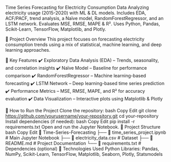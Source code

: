 Time Series Forecasting for Electricity Consumption Data
Analyzing electricity usage (2015-2020) with ML & DL models. Includes EDA, ACF/PACF, trend analysis, a Naïve model, RandomForestRegressor, and an LSTM network. Evaluates MSE, RMSE, MAPE & R². Uses Python, Pandas, Scikit-Learn, TensorFlow, Matplotlib, and Plotly.

🚀 Project Overview
This project focuses on forecasting electricity consumption trends using a mix of statistical, machine learning, and deep learning approaches.

🔹 Key Features
✔️ Exploratory Data Analysis (EDA) – Trends, seasonality, and correlation insights
✔️ Naïve Model – Baseline for performance comparison
✔️ RandomForestRegressor – Machine learning-based forecasting
✔️ LSTM Network – Deep learning-based time series prediction
✔️ Performance Metrics – MSE, RMSE, MAPE, and R² for accuracy evaluation
✔️ Data Visualization – Interactive plots using Matplotlib & Plotly

🏁 How to Run the Project
Clone the repository:
bash
Copy
Edit
git clone https://github.com/yourusername/your-repository.git
cd your-repository
Install dependencies (if needed):
bash
Copy
Edit
pip install -r requirements.txt
Open and run the Jupyter Notebook.
📂 Project Structure
bash
Copy
Edit
📁 Time-Series-Forecasting
 ├── 📄 time_series_project.ipynb  # Main Jupyter Notebook
 ├── 📄 electricity_data.csv       # Dataset
 ├── 📄 README.md                  # Project Documentation
 └── 📄 requirements.txt           # Dependencies (optional)
📌 Technologies Used
Python
Libraries: Pandas, NumPy, Scikit-Learn, TensorFlow, Matplotlib, Seaborn, Plotly, Statsmodels
